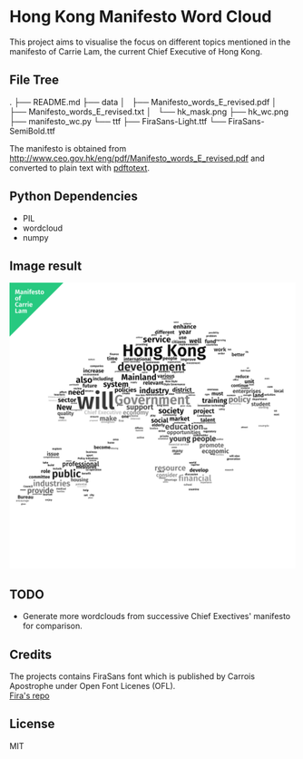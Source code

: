 # Hong Kong Manifesto Word Cloud

This project aims to visualise the focus on different topics mentioned in the manifesto of Carrie Lam, the current Chief Executive of Hong Kong.

## File Tree
.
├── README.md
├── data
│   ├── Manifesto_words_E_revised.pdf
│   ├── Manifesto_words_E_revised.txt
│   └── hk_mask.png
├── hk_wc.png
├── manifesto_wc.py
└── ttf
    ├── FiraSans-Light.ttf
    └── FiraSans-SemiBold.ttf

The manifesto is obtained from http://www.ceo.gov.hk/eng/pdf/Manifesto_words_E_revised.pdf and converted to plain text with [pdftotext](https://en.wikipedia.org/wiki/Pdftotext).

## Python Dependencies

 - PIL
 - wordcloud
 - numpy

## Image result

![wordcloud image](hk_wc.png)

## TODO

 - Generate more wordclouds from successive Chief Exectives' manifesto for comparison.

## Credits

The projects contains FiraSans font which is published by Carrois Apostrophe under Open Font Licenes (OFL).  
[Fira's repo](https://github.com/mozilla/Fira)

## License

MIT
